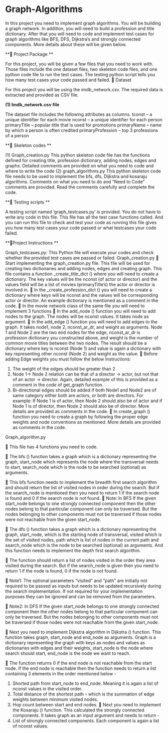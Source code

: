 # Graph-Algorithms
In this project you need to implement graph algorithms. You will be building a graph network. In addition, you will need to build a profession and title dictionary. After that you will need to code and implement test cases for graph algorithms like BFS, DFS, Dijkstra’s and strongly connected components. More details about these will be given below.




** Project Package **

For this project, you will be given a few files that you need to work with. Those files include the 
one dataset files, two skeleton code files, and one python code file to run the test cases. The 
testing python script tells you how many test cases your code passed and failed. 
 Dataset
 
For this project you will be using the imdb_network.csv. The required data is 
extracted and provided as CSV file.

**(1) Imdb_network.csv file**

 The dataset file includes the following attributes as columns.
tconst – a unique identifier for each movie
nconst – a unique identifier for each person 
primaryTitle – popular title that is used for promotions 
primaryName – name by which a person is often credited 
primaryProfession – top 3 professions of a person 

** Skeleton codes **

(1) Graph_creation.py
This python skeleton code file has the functions defined for creating title, profession
dictionary, adding nodes, edges and graphs. Detailed comments are provided on what 
you need to code and where to write the code 
(2) graph_algorithms.py 
This python skeleton code file needs to be used to implement the bfs, dfs, Dijkstra and 
kosaraju algorithms. Comments on what you need to do and “Need to Code” comments 
are provided. Read the comments carefully and complete the code. 

** Testing scripts **

A testing script named ‘graph_testcases.py’ is provided. You do not have to write 
any code in this file. This file has all the test case functions called. And you can run this 
file to check and test your code as running this file gives you how many test cases your 
code passed or what testcases your code failed. 
 
**Project Instructions **

Graph_testcases.py: 
This Python file will execute your codes and check whether the provided test cases are 
passed or failed. 
Graph_creation.py 
 Start implementing the graph_creation.py file. 
This file will be used for creating two dictionaries and adding nodes, edges and creating 
graph. 
This file contains a function _create_title_dict () where you will need to create a 
dictionary. The key values will be the nconst (of actor or director) and the 
values field will be a list of movies (primaryTitle’s) the actor or director is involved in. 
 In the _create_profession_dict () you will need to create a dictionary where keys will be 
nconst and the values will be corresponding actor or director. An example dictionary is 
mentioned as a comment in the code. 
 In the movie network class of the same file you will need to implement 3 functions 
 In the add_node () function you will need to add nodes to the graph. The nodes will be 
nconst values. It takes node as argument. 
 In the add_edge () function you will need to add edges to the graph. It takes node1, 
node 2, nconst_ar_dr, and weight as arguments. Node 1 and Node 2 are the two end 
nodes for the edge, nconst_ar_dr is profession dictionary you constructed above, and 
weight is the number of common movie titles between the two nodes. The result should 
be a dictionary where key is nconst (Node 1) and value is again a dictionary with key 
representing other nconst (Node 2) and weight as the value. 
 Before adding Edge weights you must follow the below Instructions: 
1) The weight of the edges should be greater than 2 
2) Node 1-> Node 2 relation can be that of a director -> actor, but not that of an actor -> 
director. Again, detailed example of this is provided as a comment in the code of 
get_graph function. 
3) Bi-directional edges should be added if both Node1 and Node2 are of same category 
either both are actors, or both are directors. For example: If Node 1 is of actor, then 
Node 2 should also be of actor and if Node 1 is of director, then Node 2 should also be 
of director. More details are provided as comments in the code. 
 In create_graph () function you need to create a graph by following the proper edge 
weights and node conventions as mentioned. More details are provided as comments in 
the code.

Graph_algorithm.py

 This file has 4 functions you need to code.

 The bfs () function takes a graph which is a dictionary representing the graph, 
start_node which represents the node where the transversal needs to start, 
search_node which is the node to be searched (optional) as arguments.

 This bfs function needs to implement the breadth first search algorithm and should 
return the list of visited nodes in order during the search. But if the search_node is 
mentioned then you need to return 1 if the search node is found and 0 if the search 
node is not found. 
 Note: In BFS If the given start_node belongs to one strongly connected component then 
the other nodes belong to that particular component can only be traversed. But the 
nodes belonging to other components must not be traversed if those nodes were not 
reachable from the given start_node.

 The dfs () function takes a graph which is a dictionary representing the graph, 
start_node, which is the starting node of transversal, visited which is the set of visited 
nodes, path which is list of nodes in the current path and search_node which is the node 
to be searched (optional) as arguments. And this function needs to implement the 
depth first search algorithm.
 
 The function should return a list of nodes visited in the order they area visited during 
the search. But if the search_node is given then you need to return 1 if the node is 
found, 0 if the node is not found. 

 Note1: The optional parameters “visited” and “path” are initially not required to be 
passed as inputs but needs to be updated recursively during the search implementation. 
If not required for your implementation purposes they can be ignored and can be 
removed from the parameters.

 Note2: In DFS If the given start_node belongs to one strongly connected component 
then the other nodes belong to that particular component can only be traversed. But 
the nodes belonging to other components must not be traversed if those nodes were 
not reachable from the given start_node.

 Next you need to implement Dijkstra algorithm in Dijkstra () function. This function 
takes graph, start_node and end_node as arguments. Graph is a dictionary representing 
the graph with keys as nodes and values as dictionaries with edges and their weights, 
start_node is the node where search should start, end_node is the node we want to 
reach. 

 The function returns 0 if the end node is not reachable from the start node. If the end 
node is reachable then the function needs to return a list containing 3 elements in the 
order mentioned below - 
1) Shorted path from start_node to end_node. Meaning it is again a list of nconst values 
in the visited order. 
2) Total distance of the shortest path – which is the summation of edge weights 
between minimum visited nodes. 
3) Hop count between start and end nodes. 
 Next you need to implement the Kosaraju () function. This calculated the strongly 
connected components. It takes graph as an input argument and needs to return - 
1) List of strongly connected components. Each component is again a list of nconst 
values. 

 
 
